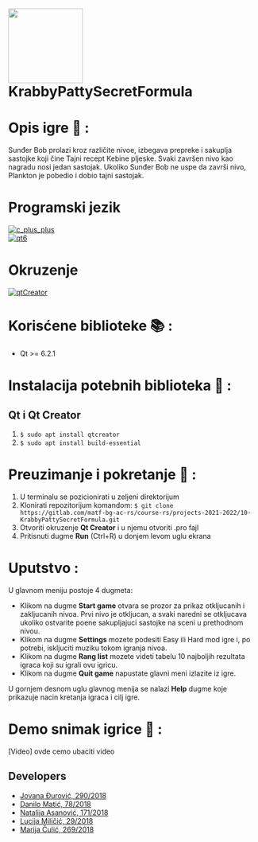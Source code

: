 # <img src="10-KrabbyPattySecretFormula/src/krabbyPatty/images/splash.png" width="150"/> KrabbyPattySecretFormula 

# Opis igre :memo: :

Sunđer Bob prolazi kroz različite nivoe, izbegava prepreke i sakuplja sastojke koji čine Tajni recept Kebine pljeske. Svaki završen nivo kao nagradu nosi jedan sastojak. Ukoliko Sunđer Bob ne uspe da završi nivo, Plankton je pobedio i dobio tajni sastojak.

# Programski jezik
[![c_plus_plus](https://img.shields.io/badge/Language-C%2B%2B-blue)](https://www.cplusplus.com/) <br>
[![qt6](https://img.shields.io/badge/Framework-Qt6-green)](https://doc.qt.io/qt-6/) <br>

# Okruzenje
[![qtCreator](https://img.shields.io/badge/IDE-Qt_Creator-green)](https://www.qt.io/product/development-tools)

# Korisćene biblioteke :books: :
* Qt >= 6.2.1

# Instalacija potebnih biblioteka :hammer: :
## Qt i Qt Creator
1. `$ sudo apt install qtcreator`
2. `$ sudo apt install build-essential`

# Preuzimanje i pokretanje :wrench: :
1. U terminalu se pozicionirati u zeljeni direktorijum
2. Klonirati repozitorijum komandom: `$ git clone https://gitlab.com/matf-bg-ac-rs/course-rs/projects-2021-2022/10-KrabbyPattySecretFormula.git`
3. Otvoriti okruzenje **Qt Creator** i u njemu otvoriti .pro fajl
4. Pritisnuti dugme **Run** (Ctrl+R) u donjem levom uglu ekrana

# Uputstvo :

U glavnom meniju postoje 4 dugmeta:

- Klikom na dugme **Start game** otvara se prozor za prikaz otkljucanih i zakljucanih nivoa. Prvi nivo je otkljucan, a svaki naredni se otkljucava ukoliko ostvarite poene sakupljajuci sastojke na sceni u prethodnom nivou.
- Klikom na dugme **Settings** mozete podesiti Easy ili Hard mod igre i, po potrebi, iskljuciti muziku tokom igranja nivoa.
- Klikom na dugme **Rang list** mozete videti tabelu 10 najboljih rezultata igraca koji su igrali ovu igricu.
- Klikom na dugme **Quit game** napustate glavni meni izlazite iz igre.

U gornjem desnom uglu glavnog menija se nalazi **Help** dugme koje prikazuje nacin kretanja igraca i cilj igre.

# Demo snimak igrice :movie_camera: :
[Video] ovde cemo ubaciti video

## Developers

- [Jovana Đurović, 290/2018](https://gitlab.com/djurovicj)
- [Danilo Matić, 78/2018](https://gitlab.com/DaniloMatic99)
- [Natalija Asanović, 171/2018](https://gitlab.com/Natalija9)
- [Lucija Miličić, 29/2018](https://gitlab.com/lucijamilicic)
- [Marija Čulić, 269/2018](https://gitlab.com/marijaculic)
